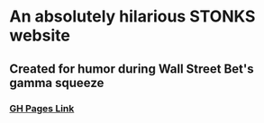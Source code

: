 # An absolutely hilarious STONKS website
## Created for humor during Wall Street Bet's gamma squeeze
### [GH Pages Link](https://ertrinhh.github.io/CPNT201-a1-Epilogue/)
